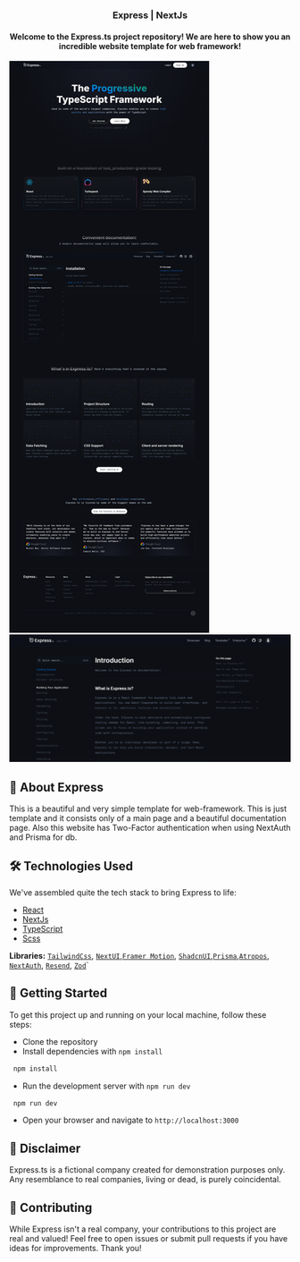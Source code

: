 # <h3 align="center">Express | NextJs</h3>

<h4 align="center">Welcome to the Express.ts project repository! We are here to show you an incredible website template for web framework!</h3>

[![Banner](./public/express.png)](https://express-next-js.vercel.app)
[![Banner](./public/Express-NextJs-banner-docs.png)](https://express-next-js.vercel.app)

## 🤖 About Express

This is a beautiful and very simple template for web-framework. This is just template and it consists only of a main page and a beautiful documentation page. Also this website has Two-Factor authentication when using NextAuth and Prisma for db.

## 🛠 Technologies Used

We've assembled quite the tech stack to bring Express to life:

- [React](https://react.dev/)
- [NextJs](https://nextjs.org/)
- [TypeScript](https://www.typescriptlang.org/)
- [Scss](https://sasscss.org/)

**Libraries:** [`TailwindCss`](https://tailwindcss.com/), [`NextUI`](https://nextui.org/),[`Framer Motion`](https://www.framer.com/motion/), [`ShadcnUI`](https://ui.shadcn.com/),[`Prisma`](https://www.prisma.io/),[`Atropos`](https://atroposjs.com/), [`NextAuth`](https://next-auth.js.org/), [`Resend`](https://resend.com/), [`Zod`](https://zod.dev/)`

## 🚀 Getting Started

To get this project up and running on your local machine, follow these steps:

- Clone the repository
- Install dependencies with `npm install`

```bash
 npm install
```

- Run the development server with `npm run dev`

```bash
 npm run dev
```

- Open your browser and navigate to `http://localhost:3000`

## 📜 Disclaimer

Express.ts is a fictional company created for demonstration purposes only. Any resemblance to real companies, living or dead, is purely coincidental.

## 🤝 Contributing

While Express isn't a real company, your contributions to this project are real and valued! Feel free to open issues or submit pull requests if you have ideas for improvements. Thank you!
